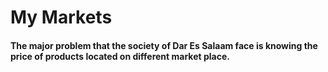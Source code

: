 # My Markets
<h4>The major problem that the society of Dar Es Salaam face is knowing the price of products located on different market place.</h4>
